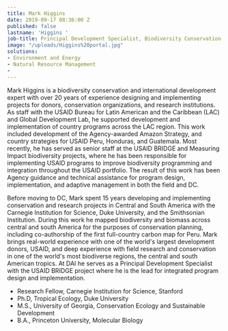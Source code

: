 ```yaml
---
title: Mark Higgins
date: 2019-09-17 08:36:00 Z
published: false
lastname: 'Higgins '
job-title: Principal Development Specialist, Biodiversity Conservation
image: "/uploads/Higgins%20portal.jpg"
solutions:
- Environment and Energy
- Natural Resource Management
- 
---
```


Mark Higgins is a biodiversity conservation and international development expert with over 20 years of experience designing and implementing projects for donors, conservation organizations, and research institutions. As staff with the USAID Bureau for Latin American and the Caribbean (LAC) and Global Development Lab, he supported development and implementation of country programs across the LAC region. This work included development of the Agency-awarded Amazon Strategy, and country strategies for USAID Peru, Honduras, and Guatemala. Most recently, he has served as senior staff at the USAID BRIDGE and Measuring Impact biodiversity projects, where he has been responsible for implementing USAID  programs to improve biodiversity programming and integration throughout the USAID portfolio. The result of this work has been Agency guidance and technical assistance for program design, implementation, and adaptive management in both the field and DC.

Before moving to DC, Mark spent 15 years developing and implementing conservation and research projects in Central and South America with the Carnegie Institution for Science, Duke University, and the Smithsonian Institution. During this work he mapped biodiversity and biomass across central and south America for the purposes of conservation planning, including co-authorship of the first full-country carbon map for Peru. Mark brings real-world experience with one of the world's largest development donors, USAID, and deep experience with field research and conservation in one of the world's most biodiverse regions, the central and south American tropics. At DAI he serves as a Principal Development Specialist with the USAID BRIDGE project where he is the lead for integrated program design and implementation.

* Research Fellow, Carnegie Institution for Science, Stanford
* Ph.D, Tropical Ecology, Duke University
* M.S., University of Georgia, Conservation Ecology and Sustainable Development
* B.A., Princeton University, Molecular Biology